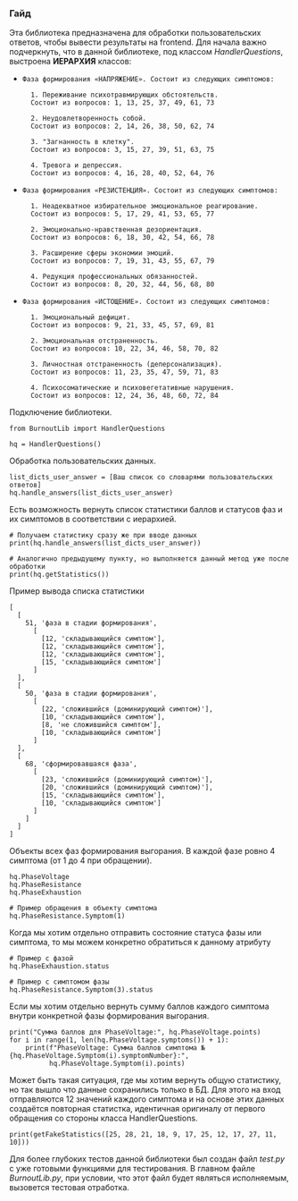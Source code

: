 ### Гайд
Эта библиотека предназначена для обработки пользовательских ответов, чтобы вывести результаты на frontend. Для начала важно подчеркнуть, что в данной библиотеке, под классом _HandlerQuestions_, выстроена **ИЕРАРХИЯ** классов:
*     Фаза формирования «НАПРЯЖЕНИЕ». Состоит из следующих симптомов:

        1. Переживание психотравмирующих обстоятельств. 
        Состоит из вопросов: 1, 13, 25, 37, 49, 61, 73

        2. Неудовлетворенность собой. 
        Состоит из вопросов: 2, 14, 26, 38, 50, 62, 74

        3. "Загнанность в клетку". 
        Состоит из вопросов: 3, 15, 27, 39, 51, 63, 75

        4. Тревога и депрессия. 
        Состоит из вопросов: 4, 16, 28, 40, 52, 64, 76

*     Фаза формирования «РЕЗИСТЕНЦИЯ». Состоит из следующих симптомов:

        1. Неадекватное избирательное эмоциональное реагирование. 
        Состоит из вопросов: 5, 17, 29, 41, 53, 65, 77

        2. Эмоционально-нравственная дезориентация. 
        Состоит из вопросов: 6, 18, 30, 42, 54, 66, 78

        3. Расширение сферы экономии эмоций. 
        Состоит из вопросов: 7, 19, 31, 43, 55, 67, 79

        4. Редукция профессиональных обязанностей. 
        Состоит из вопросов: 8, 20, 32, 44, 56, 68, 80   

*     Фаза формирования «ИСТОЩЕНИЕ». Состоит из следующих симптомов:

        1. Эмоциональный дефицит. 
        Состоит из вопросов: 9, 21, 33, 45, 57, 69, 81

        2. Эмоциональная отстраненность. 
        Состоит из вопросов: 10, 22, 34, 46, 58, 70, 82

        3. Личностная отстраненность (деперсонализация). 
        Состоит из вопросов: 11, 23, 35, 47, 59, 71, 83

        4. Психосоматические и психовегетативные нарушения. 
        Состоит из вопросов: 12, 24, 36, 48, 60, 72, 84

Подключение библиотеки.

    from BurnoutLib import HandlerQuestions
    
    hq = HandlerQuestions()

Обработка пользовательских данных.
    
    list_dicts_user_answer = [Ваш список со словарями пользовательских ответов]
    hq.handle_answers(list_dicts_user_answer)

Есть возможность вернуть список статистики баллов и статусов фаз и их симптомов в соответствии с иерархией. 
    
    # Получаем статистику сразу же при вводе данных
    print(hq.handle_answers(list_dicts_user_answer))

    # Аналогично предыдущему пункту, но выполняется данный метод уже после обработки
    print(hq.getStatistics())

Пример вывода списка статистики 

    [
      [
        51, 'фаза в стадии формирования', 
          [
            [12, 'складывающийся симптом'],
            [12, 'складывающийся симптом'], 
            [12, 'складывающийся симптом'], 
            [15, 'складывающийся симптом']
          ]
      ], 
      [
        50, 'фаза в стадии формирования', 
          [
            [22, 'сложившийся (доминирующий симптом)'], 
            [10, 'складывающийся симптом'], 
            [8, 'не сложившийся симптом'], 
            [10, 'складывающийся симптом']
          ]
      ], 
      [
        68, 'сформировавшаяся фаза', 
          [
            [23, 'сложившийся (доминирующий симптом)'], 
            [20, 'сложившийся (доминирующий симптом)'], 
            [15, 'складывающийся симптом'], 
            [10, 'складывающийся симптом']
          ]
        ]
      ]
    ]

Объекты всех фаз формирования выгорания. В каждой фазе ровно 4 симптома (от 1 до 4 при обращении).

    hq.PhaseVoltage
    hq.PhaseResistance
    hq.PhaseExhaustion
    
    # Пример обращения в объекту симптома
    hq.PhaseResistance.Symptom(1)

Когда мы хотим отдельно отправить состояние статуса фазы или симптома, то мы можем конкретно обратиться к данному атрибуту
    
    # Пример с фазой
    hq.PhaseExhaustion.status
    
    # Пример с симптомом фазы
    hq.PhaseResistance.Symptom(3).status

Если мы хотим отдельно вернуть сумму баллов каждого симптома внутри конкретной фазы формирования выгорания.
    
    print("Сумма баллов для PhaseVoltage:", hq.PhaseVoltage.points)
    for i in range(1, len(hq.PhaseVoltage.symptoms()) + 1):
        print(f"PhaseVoltage: Сумма баллов симптома №{hq.PhaseVoltage.Symptom(i).symptomNumber}:",
              hq.PhaseVoltage.Symptom(i).points)

Может быть такая ситуация, где мы хотим вернуть общую статистику, но так вышло что данные сохранились только в БД. Для этого на вход отправляются 12 значений каждого симптома и на основе этих данных создаётся повторная статистка, идентичная оригиналу от первого обращения со стороны класса HandlerQuestions.

    print(getFakeStatistics([25, 28, 21, 18, 9, 17, 25, 12, 17, 27, 11, 10]))

Для более глубоких тестов данной библиотеки был создан файл _test.py_ с уже готовыми функциями для тестирования.
В главном файле _BurnoutLib.py_, при условии, что этот файл будет являться исполняемым, вызовется тестовая отработка.